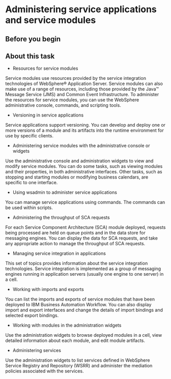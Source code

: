 <!-- image -->

# Administering service applications and service modules

## Before you begin

## About this task

- Resources for service modules

Service modules use resources provided by the service integration technologies of WebSphere® Application Server. Service modules can also make use of a range of resources, including those provided by the Java™ Message Service (JMS) and Common Event Infrastructure. To administer the resources for service modules, you can use the WebSphere administrative console, commands, and scripting tools.
- Versioning in service applications

Service applications support versioning. You can develop and deploy one or more versions of a module and its artifacts into the runtime environment for use by specific clients.
- Administering service modules with the administrative console or widgets

Use the administrative console and administration widgets to view and modify service modules. You can do some tasks, such as viewing modules and their properties, in both administrative interfaces. Other tasks, such as stopping and starting modules or modifying business calendars, are specific to one interface.
- Using wsadmin to administer service applications

You can manage service applications using commands. The commands can be used within scripts.
- Administering the throughput of SCA requests

For each Service Component Architecture (SCA) module deployed, requests being processed are held on queue points and in the data store for messaging engines. You can display the data for SCA requests, and take any appropriate action to manage the throughput of SCA requests.
- Managing service integration in applications

This set of topics provides information about the service integration technologies. Service integration is implemented as a group of messaging engines running in application servers (usually one engine to one server) in a cell.
- Working with imports and exports

You can list the imports and exports of service modules that have been deployed to IBM Business Automation Workflow. You can also display import and export interfaces and change the details of import bindings and selected export bindings.
- Working with modules in the administration widgets

Use the administration widgets to browse deployed modules in a cell, view detailed information about each module, and edit module artifacts.
- Administering services

Use the administration widgets to list services defined in WebSphere Service Registry and Repository (WSRR) and administer the mediation policies associated with the services.